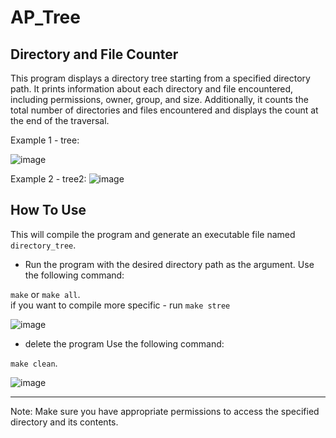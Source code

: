 # AP_Tree

## Directory and File Counter

This program displays a directory tree starting from a specified directory path. It prints information about each directory and file encountered, including permissions, owner, group, and size. Additionally, it counts the total number of directories and files encountered and displays the count at the end of the traversal.

Example 1 - tree:

![image](https://github.com/SappirBo/AP_Tree/assets/92790326/02fa74a6-fdcf-41bc-9ab6-e38dd65797c8)



Example 2 - tree2:
![image](https://github.com/SappirBo/AP_Tree/assets/92790326/1ea32cf4-b3b8-406c-960b-f08e39a8bae2)



## How To Use


This will compile the program and generate an executable file named `directory_tree`.

* Run the program with the desired directory path as the argument. Use the following command:

`make` or `make all`. <br/>
if  you want to compile more specific - run `make stree`

![image](https://github.com/SappirBo/AP_Tree/assets/92790326/3583f2f3-d20b-4865-9691-c1e1dbef6760)

* delete the program  Use the following command:

`make clean`. <br/>

![image](https://github.com/SappirBo/AP_Tree/assets/92790326/757b72fd-c5eb-4baa-b288-9565747f2e87)




-----

Note: Make sure you have appropriate permissions to access the specified directory and its contents.
